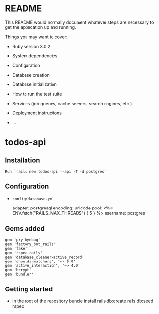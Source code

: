 # README

This README would normally document whatever steps are necessary to get the
application up and running.

Things you may want to cover:

* Ruby version 3.0.2

* System dependencies

* Configuration

* Database creation

* Database initialization

* How to run the test suite

* Services (job queues, cache servers, search engines, etc.)

* Deployment instructions

* ...

# todos-api
## Installation
    Run `rails new todos-api --api -T -d postgres`

## Configuration
* `config/database.yml`
    
    adapter: postgresql
    encoding: unicode
    pool: <%= ENV.fetch("RAILS_MAX_THREADS") { 5 } %>
    username: postgres
      
## Gems added
    gem 'pry-byebug'
    gem 'factory_bot_rails'
    gem 'faker'
    gem 'rspec-rails'
    gem 'database_cleaner-active_record'
    gem 'shoulda-matchers', '~> 5.0'
    gem 'active_interaction', '~> 4.0'
    gem 'bcrypt'
    gem 'bundler'


## Getting started
* in the root of the repository
      bundle install
      rails db:create
      rails db:seed
      rspec


